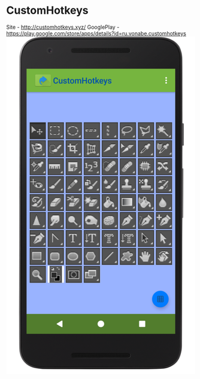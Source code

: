 # CustomHotkeys
Site - http://customhotkeys.xyz/
GooglePlay - https://play.google.com/store/apps/details?id=ru.vonabe.customhotkeys
![alt text](https://github.com/vonabe/MultiAudioRecorderDesktop/blob/master/screen_6.png)
